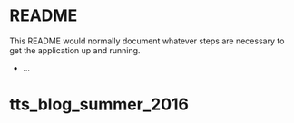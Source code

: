 # README

This README would normally document whatever steps are necessary to get the
application up and running.

* ...
# tts_blog_summer_2016
